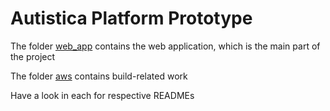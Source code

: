 # Autistica Platform Prototype

The folder [web_app](./web_app) contains the web application, which is the main part of the project

The folder [aws](./aws) contains build-related work

Have a look in each for respective READMEs
